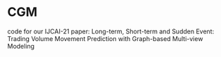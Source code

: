 # CGM
code for our IJCAI-21 paper: Long-term, Short-term and Sudden Event: Trading Volume Movement Prediction with Graph-based Multi-view Modeling
